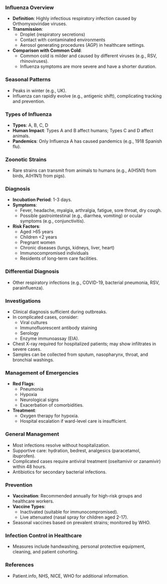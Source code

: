### Influenza Overview
- **Definition**: Highly infectious respiratory infection caused by Orthomyxoviridae viruses.
- **Transmission**: 
  - Droplet (respiratory secretions)
  - Contact with contaminated environments
  - Aerosol generating procedures (AGP) in healthcare settings.
- **Comparison with Common Cold**: 
  - Common cold is milder and caused by different viruses (e.g., RSV, rhinoviruses).
  - Influenza symptoms are more severe and have a shorter duration.

### Seasonal Patterns
- Peaks in winter (e.g., UK).
- Influenza can rapidly evolve (e.g., antigenic shift), complicating tracking and prevention.

### Types of Influenza
- **Types**: A, B, C, D
- **Human Impact**: Types A and B affect humans; Types C and D affect animals.
- **Pandemics**: Only Influenza A has caused pandemics (e.g., 1918 Spanish flu).

### Zoonotic Strains
- Rare strains can transmit from animals to humans (e.g., A(H5N1) from birds, A(H1N1) from pigs).

### Diagnosis
- **Incubation Period**: 1-3 days.
- **Symptoms**: 
  - Fever, headache, myalgia, arthralgia, fatigue, sore throat, dry cough.
  - Possible gastrointestinal (e.g., diarrhea, vomiting) or ocular symptoms (e.g., conjunctivitis).
- **Risk Factors**:
  - Aged >65 years
  - Children <2 years
  - Pregnant women
  - Chronic diseases (lungs, kidneys, liver, heart)
  - Immunocompromised individuals
  - Residents of long-term care facilities.

### Differential Diagnosis
- Other respiratory infections (e.g., COVID-19, bacterial pneumonia, RSV, parainfluenza).

### Investigations
- Clinical diagnosis sufficient during outbreaks.
- In complicated cases, consider:
  - Viral cultures
  - Immunofluorescent antibody staining
  - Serology
  - Enzyme immunoassay (EIA).
- Chest X-ray required for hospitalized patients; may show infiltrates in severe cases.
- Samples can be collected from sputum, nasopharynx, throat, and bronchial washings.

### Management of Emergencies
- **Red Flags**: 
  - Pneumonia
  - Hypoxia
  - Neurological signs
  - Exacerbation of comorbidities.
- **Treatment**: 
  - Oxygen therapy for hypoxia.
  - Hospital escalation if ward-level care is insufficient.

### General Management
- Most infections resolve without hospitalization.
- Supportive care: hydration, bedrest, analgesics (paracetamol, ibuprofen).
- Complicated cases require antiviral treatment (oseltamivir or zanamivir) within 48 hours.
- Antibiotics for secondary bacterial infections.

### Prevention
- **Vaccination**: Recommended annually for high-risk groups and healthcare workers.
- **Vaccine Types**: 
  - Inactivated (suitable for immunocompromised).
  - Live attenuated (nasal spray for children aged 2-17).
- Seasonal vaccines based on prevalent strains; monitored by WHO.

### Infection Control in Healthcare
- Measures include handwashing, personal protective equipment, cleaning, and patient cohorting.

### References
- Patient.info, NHS, NICE, WHO for additional information.
